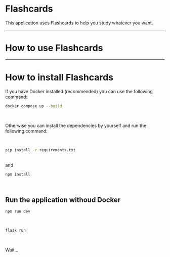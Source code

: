 # Flashcards

This application uses Flashcards to help you study whatever you want.

---

# How to use Flashcards


---

# How to install Flashcards

If you have Docker installed (recommended) you can use the following command: <br>

```bash
docker compose up --build
```

<br>

Otherwise you can install the dependencies by yourself and run the following command:

<br>

```bash
pip install -r requirements.txt
```
<br>
and 
<br>

```bash
npm install
```

<br>

## Run the application withoud Docker

```bash
npm run dev
```

<br>

```bash
flask run
```

<br>

Wait...